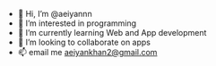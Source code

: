 - 👋 Hi, I’m @aeiyannn
- 👀 I’m interested in programming
- 🌱 I’m currently learning Web and App development
- 💞️ I’m looking to collaborate on apps
- 📫 email me aeiyankhan2@gmail.com

<!---
aeiyannn/aeiyannn is a ✨ special ✨ repository because its `README.md` (this file) appears on your GitHub profile.
You can click the Preview link to take a look at your changes.
--->
